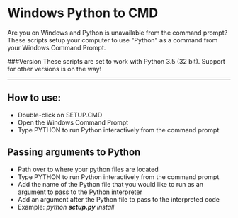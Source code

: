 # Windows Python to CMD

Are you on Windows and Python is unavailable from the command prompt?  These scripts setup your computer to use "Python" as a command from your Windows Command Prompt.

###Version
These scripts are set to work with Python 3.5 (32 bit).  Support for other versions is on the way!
<hr>

## How to use:

* Double-click on SETUP.CMD
* Open the Windows Command Prompt
* Type PYTHON to run Python interactively from the command prompt

## Passing arguments to Python

* Path over to where your python files are located
* Type PYTHON to run Python interactively from the command prompt
* Add the name of the Python file that you would like to run as an argument to pass to the Python interpreter
* Add an argument after the Python file to pass to the interpreted code
* Example: <i>python <b>setup.py</b> install</i>